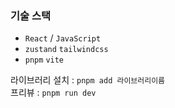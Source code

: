### 기술 스택
- `React` / `JavaScript`
- `zustand` `tailwindcss`
- `pnpm` `vite`

라이브러리 설치 : `pnpm add 라이브러리이름` <br/>
프리뷰 : `pnpm run dev`
